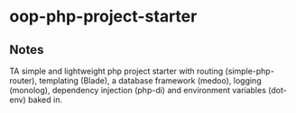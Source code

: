 # oop-php-project-starter

## Notes

TA simple and lightweight php project starter with routing (simple-php-router), templating (Blade), a database framework (medoo), logging (monolog), dependency injection (php-di) and environment variables (dot-env) baked in.